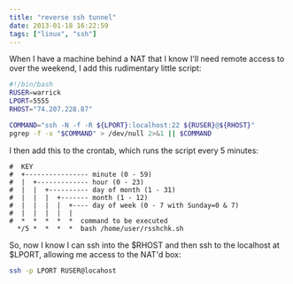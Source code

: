 ```yaml
---
title: "reverse ssh tunnel"
date: 2013-01-18 16:22:59
tags: ["linux", "ssh"]
---
```


When I have a machine behind a NAT that I know I'll need remote access to over
the weekend, I add this rudimentary little script:

```bash
#!/bin/bash
RUSER=warrick
LPORT=5555
RHOST="74.207.228.87"

COMMAND="ssh -N -f -R ${LPORT}:localhost:22 ${RUSER}@${RHOST}"
pgrep -f -x "$COMMAND" > /dev/null 2>&1 || $COMMAND
```

I then add this to the crontab, which runs the script every 5 minutes:
```cron
#  KEY
#  +---------------- minute (0 - 59)
#  |  +------------- hour (0 - 23)
#  |  |  +---------- day of month (1 - 31)
#  |  |  |  +------- month (1 - 12)
#  |  |  |  |  +---- day of week (0 - 7 with Sunday=0 & 7)
#  |  |  |  |  |
#  *  *  *  *  *  command to be executed
  */5 *  *  *  *  bash /home/user/rsshchk.sh
```

So, now I know I can ssh into the $RHOST and then ssh to the localhost at
$LPORT, allowing me access to the NAT'd box:

```bash
ssh -p LPORT RUSER@locahost
```
